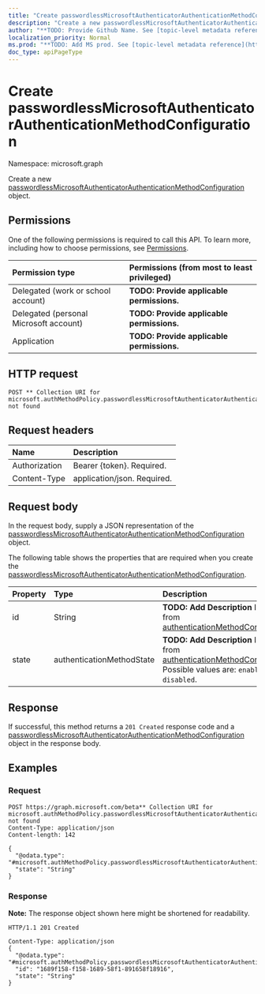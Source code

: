 ```yaml
---
title: "Create passwordlessMicrosoftAuthenticatorAuthenticationMethodConfiguration"
description: "Create a new passwordlessMicrosoftAuthenticatorAuthenticationMethodConfiguration object."
author: "**TODO: Provide Github Name. See [topic-level metadata reference](https://msgo.azurewebsites.net/add/document/guidelines/metadata.html#topic-level-metadata)**"
localization_priority: Normal
ms.prod: "**TODO: Add MS prod. See [topic-level metadata reference](https://msgo.azurewebsites.net/add/document/guidelines/metadata.html#topic-level-metadata)**"
doc_type: apiPageType
---
```


# Create passwordlessMicrosoftAuthenticatorAuthenticationMethodConfiguration
Namespace: microsoft.graph

Create a new [passwordlessMicrosoftAuthenticatorAuthenticationMethodConfiguration](../resources/passwordlessmicrosoftauthenticatorauthenticationmethodconfiguration.md) object.

## Permissions
One of the following permissions is required to call this API. To learn more, including how to choose permissions, see [Permissions](/graph/permissions-reference).

|Permission type|Permissions (from most to least privileged)|
|:---|:---|
|Delegated (work or school account)|**TODO: Provide applicable permissions.**|
|Delegated (personal Microsoft account)|**TODO: Provide applicable permissions.**|
|Application|**TODO: Provide applicable permissions.**|

## HTTP request

<!-- {
  "blockType": "ignored"
}
-->
``` http
POST ** Collection URI for microsoft.authMethodPolicy.passwordlessMicrosoftAuthenticatorAuthenticationMethodConfiguration not found
```

## Request headers
|Name|Description|
|:---|:---|
|Authorization|Bearer {token}. Required.|
|Content-Type|application/json. Required.|

## Request body
In the request body, supply a JSON representation of the [passwordlessMicrosoftAuthenticatorAuthenticationMethodConfiguration](../resources/passwordlessmicrosoftauthenticatorauthenticationmethodconfiguration.md) object.

The following table shows the properties that are required when you create the [passwordlessMicrosoftAuthenticatorAuthenticationMethodConfiguration](../resources/passwordlessmicrosoftauthenticatorauthenticationmethodconfiguration.md).

|Property|Type|Description|
|:---|:---|:---|
|id|String|**TODO: Add Description** Inherited from [authenticationMethodConfiguration](../resources/authenticationmethodconfiguration.md)|
|state|authenticationMethodState|**TODO: Add Description** Inherited from [authenticationMethodConfiguration](../resources/authenticationmethodconfiguration.md). Possible values are: `enabled`, `disabled`.|



## Response

If successful, this method returns a `201 Created` response code and a [passwordlessMicrosoftAuthenticatorAuthenticationMethodConfiguration](../resources/passwordlessmicrosoftauthenticatorauthenticationmethodconfiguration.md) object in the response body.

## Examples

### Request
<!-- {
  "blockType": "request",
  "name": "create_passwordlessmicrosoftauthenticatorauthenticationmethodconfiguration_from_"
}
-->
``` http
POST https://graph.microsoft.com/beta** Collection URI for microsoft.authMethodPolicy.passwordlessMicrosoftAuthenticatorAuthenticationMethodConfiguration not found
Content-Type: application/json
Content-length: 142

{
  "@odata.type": "#microsoft.authMethodPolicy.passwordlessMicrosoftAuthenticatorAuthenticationMethodConfiguration",
  "state": "String"
}
```


### Response
**Note:** The response object shown here might be shortened for readability.
<!-- {
  "blockType": "response",
  "truncated": true,
  "@odata.type": "microsoft.authMethodPolicy.passwordlessMicrosoftAuthenticatorAuthenticationMethodConfiguration"
}
-->
``` http
HTTP/1.1 201 Created

Content-Type: application/json
{
  "@odata.type": "#microsoft.authMethodPolicy.passwordlessMicrosoftAuthenticatorAuthenticationMethodConfiguration",
  "id": "1689f158-f158-1689-58f1-891658f18916",
  "state": "String"
}
```

